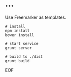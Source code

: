...
===

Use Freemarker as templates.



```
# install
npm install
bower install

# start service
grunt server

# build to ./dist
grunt build
```

EOF

